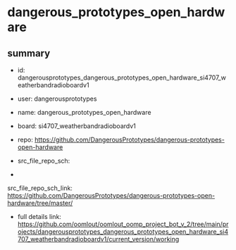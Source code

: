 # dangerous_prototypes_open_hardware
 
## summary 
* id: dangerousprototypes_dangerous_prototypes_open_hardware_si4707_weatherbandradioboardv1
* user: dangerousprototypes
* name: dangerous_prototypes_open_hardware
* board: si4707_weatherbandradioboardv1
* repo: https://github.com/DangerousPrototypes/dangerous-prototypes-open-hardware



* src_file_repo_sch: 
*
 src_file_repo_sch_link: https://github.com/DangerousPrototypes/dangerous-prototypes-open-hardware/tree/master/
* full details link: https://github.com/oomlout/oomlout_oomp_project_bot_v_2/tree/main/projects/dangerousprototypes_dangerous_prototypes_open_hardware_si4707_weatherbandradioboardv1/current_version/working  






